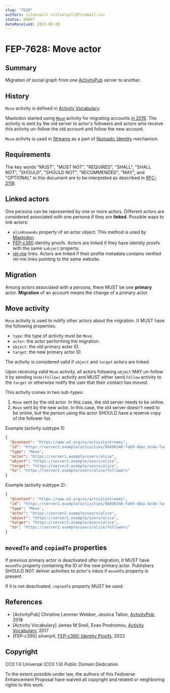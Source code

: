 ```yaml
---
slug: "7628"
authors: silverpill <silverpill@firemail.cc>
status: DRAFT
dateReceived: 2023-09-20
---
```

# FEP-7628: Move actor

## Summary

Migration of social graph from one [ActivityPub](https://www.w3.org/TR/activitypub/) server to another.

## History

`Move` activity is defined in [Activity Vocabulary](https://www.w3.org/TR/activitystreams-vocabulary/#dfn-move).

Mastodon started using [`Move`](https://docs.joinmastodon.org/spec/activitypub/#Move) activity for migrating accounts [in 2019](https://github.com/mastodon/mastodon/pull/11846). The activity is sent by the old server to actor's followers and actors who receive this activity un-follow the old account and follow the new account.

`Move` activity is used in [Streams](https://codeberg.org/streams/streams/src/commit/06a702873f3151f6b01dce9d19fd261473f3e3d8/FEDERATION.md?display=source#L52-L57) as a part of [Nomadic Identity](https://codeberg.org/streams/streams/src/commit/06a702873f3151f6b01dce9d19fd261473f3e3d8/spec/Nomad/Nomadic%20Identity.md) mechanism.

## Requirements

The key words "MUST", "MUST NOT", "REQUIRED", "SHALL", "SHALL NOT", "SHOULD", "SHOULD NOT", "RECOMMENDED", "MAY", and "OPTIONAL" in this document are to be interpreted as described in [RFC-2119](https://tools.ietf.org/html/rfc2119.html).

## Linked actors

One persona can be represented by one or more actors. Different actors are considered associated with one persona if they are **linked**. Possible ways to link actors:

- `alsoKnownAs` property of an actor object. This method is used by [Mastodon](https://docs.joinmastodon.org/user/moving/#aliases).
- [FEP-c390](https://codeberg.org/fediverse/fep/src/branch/main/fep/c390/fep-c390.md) identity proofs. Actors are linked if they have identity proofs with the same `subject` property.
- [rel-me](https://indieweb.org/rel-me) links. Actors are linked if their profile metadata contains verified rel-me links pointing to the same website.

## Migration

Among actors associated with a persona, there MUST be one **primary** actor. **Migration** of an account means the change of a primary actor.

## Move activity

`Move` activity is used to notify other actors about the migration. It MUST have the following properties:

- `type`: the type of activity must be `Move`.
- `actor`: the actor performing the migration.
- `object`: the old primary actor ID.
- `target`: the new primary actor ID.

The activity is considered valid if `object` and `target` actors are linked.

Upon receiving valid `Move` activity, all actors following `object` MAY un-follow it by sending `Undo(Follow)` activity and MUST either send `Follow` activity to the `target` or otherwise notify the user that their contact has moved.

This activity comes in two sub-types:

1. `Move` sent by the old actor. In this case, the old server needs to be online.
2. `Move` sent by the new actor. In this case, the old server doesn't need to be online, but the person using the actor SHOULD have a reserve copy of the follower list.

Example (activity subtype 1):

```json
{
  "@context": "https://www.w3.org/ns/activitystreams",
  "id": "https://server1.example/activities/9b496346-fa69-40ac-bc4e-7ac06192abe1",
  "type": "Move",
  "actor": "https://server1.example/users/alice",
  "object": "https://server1.example/users/alice",
  "target": "https://server2.example/users/alice",
  "to": "https://server1.example/users/alice/followers"
}
```

Example (activity subtype 2):

```json
{
  "@context": "https://www.w3.org/ns/activitystreams",
  "id": "https://server2.example/activities/9b496346-fa69-40ac-bc4e-7ac06192abe1",
  "type": "Move",
  "actor": "https://server2.example/users/alice",
  "object": "https://server1.example/users/alice",
  "target": "https://server2.example/users/alice",
  "to": "https://server2.example/users/alice/followers"
}
```

## `movedTo` and `copiedTo` properties

If previous primary actor is deactivated after migration, it MUST have `movedTo` property containing the ID of the new primary actor. Publishers SHOULD NOT deliver activities to actor's inbox if `movedTo` property is present.

If it is not deactivated, `copiedTo` property MUST be used.

## References

- [ActivityPub] Christine Lemmer Webber, Jessica Tallon, [ActivityPub](https://www.w3.org/TR/activitypub/), 2018
- [Activity Vocabulary] James M Snell, Evan Prodromou, [Activity Vocabulary](https://www.w3.org/TR/activitystreams-vocabulary/), 2017
- [FEP-c390] silverpill, [FEP-c390: Identity Proofs](https://codeberg.org/fediverse/fep/src/branch/main/fep/c390/fep-c390.md), 2022

## Copyright

CC0 1.0 Universal (CC0 1.0) Public Domain Dedication

To the extent possible under law, the authors of this Fediverse Enhancement Proposal have waived all copyright and related or neighboring rights to this work.
